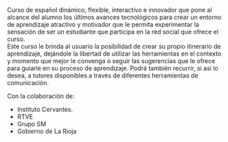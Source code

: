 Curso de español dinámico, flexible, interactivo e innovador que pone al alcance del alumno los últimos avances tecnológicos para crear un entorno de aprendizaje atractivo y motivador que le permita experimentar la sensación de ser un estudiante que participa en la red social que ofrece el curso.  
Este curso le brinda al usuario la posibilidad de crear su propio itinerario de aprendizaje, dejándole la libertad de utilizar las herramientas en el contexto y momento que mejor le convenga o seguir las sugerencias que le ofrece para guiarle en su proceso de aprendizaje. Podrá también recurrir, si así lo desea, a tutores disponibles a través de diferentes herramientas de comunicación.
 
Con la colaboración de:

- Instituto Cervantes.
- RTVE
- Grupo SM
- Gobierno de La Rioja
